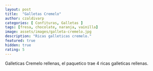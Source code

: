 ```yaml
---
layout: post
title:  "Galletas Cremelo"
author: czaldivarp
categories: [ Confituras, Galletas ]
tags: [fresa, chocolate, naranja, vainilla]
image: assets/images/galleta-cremelo.jpg
description: "Ricas galleticas cremelo."
featured: true
hidden: true
rating: 5
---
```


Galleticas Cremelo rellenas, el paquetico trae 4 ricas galleticas rellenas.